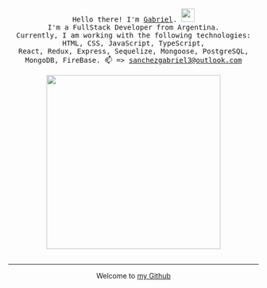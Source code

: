 <p align="center">
  <br>
  <samp>Hello there!
    I'm <a href="https://www.linkedin.com/in/gabriel-sanchez-8aa091226">Gabriel</a>.<samp>
    <img src="https://i.pinimg.com/originals/a9/36/c2/a936c2d173cb4af7a620d41222ab856a.gif" width="27px" />
  <br>
    I'm a FullStack Developer from Argentina.
  <br>
    Currently, I am working with the following technologies: HTML, CSS, JavaScript, TypeScript,
    <br>
    React, Redux, Express, Sequelize, Mongoose, PostgreSQL, MongoDB, FireBase.
    📫 => <a href="mailto:gabrielignaciosanchez99@gmail.com">sanchezgabriel3@outlook.com</a>
  <br>
  <br>
  <img src="https://64.media.tumblr.com/2d0af9c90d1b1107313cc20bda01548a/tumblr_outwxnanpp1u79o2lo1_1280.gifv" width="350" />
  <br>
  <br>

  
  
------------
<p align="center">Welcome to <a href="https://github.com/gabrielwnk">my Github</a></p>
 </p>

